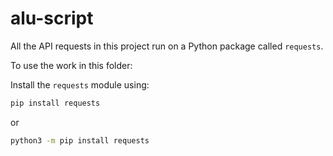 # alu-script

All the API requests in this project run on a Python package called `requests`.

To use the work in this folder:

Install the `requests` module using:

```sh
pip install requests
```

or
```sh
python3 -m pip install requests
```